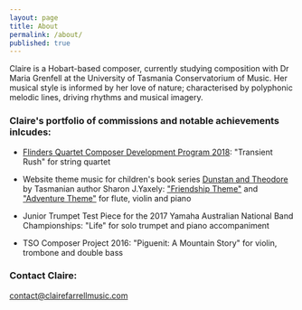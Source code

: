 ```yaml
---
layout: page
title: About
permalink: /about/
published: true
---
```


Claire is a Hobart-based composer, currently studying composition with Dr Maria Grenfell at the University of Tasmania Conservatorium of Music. Her musical style is informed by her love of nature; characterised by polyphonic melodic lines, driving rhythms and musical imagery.

### Claire's portfolio of commissions and notable achievements inlcudes:

- [Flinders Quartet Composer Development Program 2018](http://www.flindersquartet.com/composerworkshop/): "Transient Rush" for string quartet

- Website theme music for  children's book series [Dunstan and Theodore](https://www.dunstanandtheodore.com/) by Tasmanian author Sharon J.Yaxely: ["Friendship Theme"](https://www.dunstanandtheodore.com/dunstan-and-theodore/) and ["Adventure Theme"](https://www.dunstanandtheodore.com/theodore-swims-in-the-sea/) for flute, violin and piano 

- Junior Trumpet Test Piece for the 2017 Yamaha Australian National Band Championships: "Life" for solo trumpet and piano accompaniment

- TSO Composer Project 2016: "Piguenit: A Mountain Story" for violin, trombone and double bass





### Contact Claire:

contact@clairefarrellmusic.com
